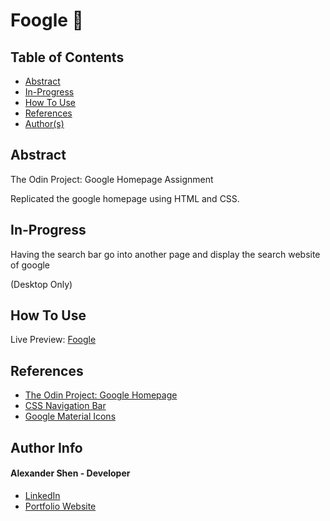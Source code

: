 # Foogle 🔎 

## Table of Contents
- [Abstract](#Abstract)
- [In-Progress](#In-Progress)
- [How To Use](#how-to-use)
- [References](#references)
- [Author(s)](#author-info)


## Abstract
The Odin Project: Google Homepage Assignment

Replicated the google homepage using HTML and CSS.

## In-Progress
Having the search bar go into another page and display the search website of google

(Desktop Only)

## How To Use

Live Preview: [Foogle](https://shenalexw.github.io/Foogle)

## References

- [The Odin Project: Google Homepage](https://www.theodinproject.com/paths/foundations/courses/foundations/lessons/html-css)
- [CSS Navigation Bar](https://www.w3schools.com/css/css_navbar.asp)
- [Google Material Icons](https://fonts.google.com/icons)



## Author Info
#### Alexander Shen - Developer
- [LinkedIn](https://www.linkedin.com/in/shenalexw/)
- [Portfolio Website](https://shenalexw.github.io/)
